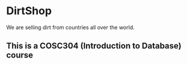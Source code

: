 # DirtShop

We are selling dirt from countries all over the world.


<h2> This is a COSC304 (Introduction to Database) course </h2>
